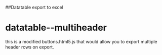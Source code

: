 ##Datatable export to excel
# datatable--multiheader
this is a modified buttons.html5.js that would allow you to export multiple header rows on export.

